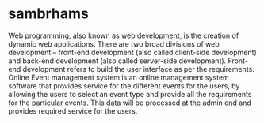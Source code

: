 # sambrhams
Web programming, also known as web development, is the creation of dynamic web applications. There are two broad divisions of web development – front-end development (also called client-side development) and back-end development (also called server-side development). Front-end development refers to build the user interface as per the requirements.
Online Event management system is an online management system software that provides service for the different events for the users, by allowing the users to select an event type and provide all the requirements for the particular events. This data will be processed at the admin end and provides required service for the users.
